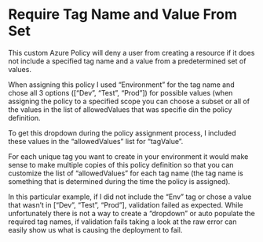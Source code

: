# Require Tag Name and Value From Set

This custom Azure Policy will deny a user from creating a resource if it does not include a specified tag name and a value from a predetermined set of values. 

When assigning this policy I used “Environment” for the tag name and chose all 3 options ([“Dev”, “Test”, “Prod”]) for possible values (when assigning the policy to a specified scope you can choose a subset or all of the values in the list of allowedValues that was specifie din the policy definition.

To get this dropdown during the policy assignment process, I included these values in the “allowedValues” list for “tagValue”. 

For each unique tag you want to create in your environment it would make sense to make multiple copies of this policy definition so that you can customize the list of “allowedValues” for each tag name (the tag name is something that is determined during the time the policy is assigned).

In this particular example, if I did not include the “Env” tag or chose a value that wasn’t in [“Dev”, “Test”, “Prod”], validation failed as expected. While unfortunately there is not a way to create a “dropdown” or auto populate the required tag names, if validation fails taking a look at the raw error can easily show us what is causing the deployment to fail. 

